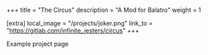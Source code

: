 +++
title = "The Circus"
description = "A Mod for Balatro"
weight = 1

[extra]
local_image = "/projects/joker.png"
link_to = "https://gitlab.com/infinite_jesters/circus"
+++

Example project page